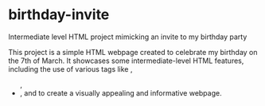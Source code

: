 # birthday-invite
Intermediate level HTML project mimicking an invite to my birthday party

This project is a simple HTML webpage created to celebrate my birthday on the 7th of March. It showcases some intermediate-level HTML features, including the use of various tags like <img>, <ul>, <li>, and <a> to create a visually appealing and informative webpage.